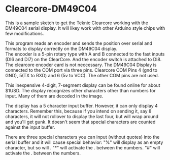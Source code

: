 # Clearcore-DM49C04
This is a sample sketch to get the Teknic Clearcore working with the DM49C04 serial display. It  will likey work with other Arduino style chips with few modifications. 

This program reads an encoder and sends the position over serial and formats to display correctly on the DM49C04 display.  
The encoder is a 5-pin rotary type with A and B connected to the fast inputs (DI6 and DI7) on the ClearCore. 
And the encoder switch is attached to DI8. 
The clearcore encoder card is not neccessary. 
The DM49C04 Display is connected to the COM port via three pins. 
Clearcore COM Pins 4 (gnd to GND), 5(TX to RXD) and 6 (5v to VCC).
The other COM pins are not used. 

This inexpensive 4-digit, 7-segment display can be found online for about $1USD. 
The display recognizes other characters other than numbers for input.  Many of them are decoded in the image.  

The display has a 5 character input buffer.  However, it can only display 4 characters.  Remember this, because if you 
intend on sending it, say 8 characters, it will not rollover to display the last four, but will wrap around and you'll get
gunk.  It doesn't seem that special characters are counted against the input buffer.  

There are three special characters you can input (without quotes) into the serial buffer and it will cause special behavior: 
"%" will display as an empty character, but so will <space>. 
"*" will activate the . between the numbers.
"#" will activate the . between the numbers. 

